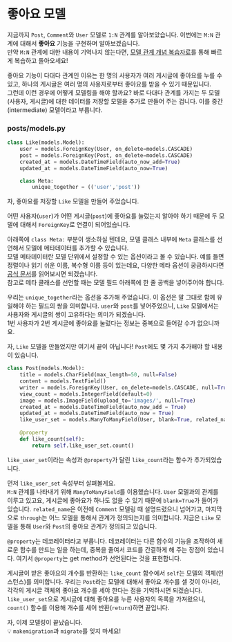 # 좋아요 모델  
지금까지 `Post`, `Comment`와 `User` 모델로 `1:N` 관계를 알아보았습니다. 이번에는 `M:N` 관계에 대해서 **좋아요** 기능을 구현하며 알아보겠습니다.  
만약 `M:N` 관계에 대한 내용이 기억나지 않는다면, [모델 관계 개념 복습자료](https://github.com/JuYeong0413/2020-dongguk-likelion/blob/master/summer-semester/week-04/01-model-relations.md#mn-%EA%B4%80%EA%B3%84---manytomanyfield)를 통해 빠르게 복습하고 돌아오세요!  

좋아요 기능이 다대다 관계인 이유는 한 명의 사용자가 여러 게시글에 좋아요를 누를 수 있고, 하나의 게시글은 여러 명의 사용자로부터 좋아요를 받을 수 있기 때문입니다.  
그런데 이런 경우에 어떻게 모델링을 해야 할까요? 바로 다대다 관계를 가지는 두 모델(사용자, 게시글)에 대한 데이터를 저장할 모델을 추가로 만들어 주는 겁니다. 이를 중간(intermediate) 모델이라고 부릅니다.  

### posts/models.py  
```python
class Like(models.Model):
    user = models.ForeignKey(User, on_delete=models.CASCADE)
    post = models.ForeignKey(Post, on_delete=models.CASCADE)
    created_at = models.DateTimeField(auto_now_add=True)
    updated_at = models.DateTimeField(auto_now=True)

    class Meta:
        unique_together = (('user','post'))
```
자, 좋아요를 저장할 `Like` 모델을 만들어 주었습니다.  

어떤 사용자(`user`)가 어떤 게시글(`post`)에 좋아요를 눌렀는지 알아야 하기 때문에 두 모델에 대해서 `ForeignKey`로 연결이 되어있습니다.  

아래쪽에 `class Meta:` 부분이 생소하실 텐데요, 모델 클래스 내부에 `Meta` 클래스를 선언해서 모델에 메타데이터를 추가할 수 있습니다.  
모델 메타데이터란 모델 단위에서 설정할 수 있는 옵션이라고 볼 수 있습니다. 예를 들면 정렬이나 읽기 쉬운 이름, 복수형 이름 등이 있는데요, 다양한 메타 옵션이 궁금하시다면 [공식 문서](https://docs.djangoproject.com/en/3.0/ref/models/options/)를 읽어보시면 되겠습니다.  
참고로 메타 클래스를 선언할 때는 모델 필드 아래쪽에 한 줄 공백을 넣어주어야 합니다.

우리는 `unique_together`라는 옵션을 추가해 주었습니다. 이 옵션은 말 그대로 함께 유일해야 하는 필드의 쌍을 의미합니다.
`user`와 `post`를 넣어주었으니, `Like` 모델에서는 사용자와 게시글의 쌍이 고유하다는 의미가 되겠습니다.  
1번 사용자가 2번 게시글에 좋아요를 눌렀다는 정보는 중복으로 들어갈 수가 없으니까요.  

자, `Like` 모델을 만들었지만 여기서 끝이 아닙니다! `Post`에도 몇 가지 추가해야 할 내용이 있습니다.  
```python
class Post(models.Model):
    title = models.CharField(max_length=50, null=False)
    content = models.TextField()
    writer = models.ForeignKey(User, on_delete=models.CASCADE, null=True)
    view_count = models.IntegerField(default=0)
    image = models.ImageField(upload_to='images/', null=True)
    created_at = models.DateTimeField(auto_now_add = True)
    updated_at = models.DateTimeField(auto_now = True)
    like_user_set = models.ManyToManyField(User, blank=True, related_name="like_user_set", through="Like")
    
    @property
    def like_count(self):
        return self.like_user_set.count()
```
`like_user_set`이라는 속성과 `@property`가 달린 `like_count`라는 함수가 추가되었습니다.  

먼저 `like_user_set` 속성부터 살펴볼게요.  
`M:N` 관계를 나타내기 위해 `ManyToManyField`를 이용했습니다. `User` 모델과의 관계를 이루고 있고요, 게시글에 좋아요가 하나도 없을 수 있기 때문에 `blank=True`가 들어가 있습니다. `related_name`은 이전에 `Comment` 모델링 때 설명드렸으니 넘어가고, 마지막으로 `through`는 어느 모델을 통해서 관계가 정의되는지를 의미합니다. 지금은 `Like` 모델을 통해 `User`와 `Post`의 좋아요 관계가 정의되고 있습니다.  

`@property`는 데코레이터라고 부릅니다. 데코레이터는 다른 함수의 기능을 조작하여 새로운 함수를 만드는 일을 하는데, 중복을 줄여서 코드를 간결하게 해 주는 장점이 있습니다. 여기서 `@property`는 get method가 선언된다는 것을 표현합니다.  

게시글이 받은 좋아요의 개수를 반환하는 `like_count` 함수에서 `self`는 모델의 객체(인스턴스)를 의미합니다. 우리는 `Post`라는 모델에 대해서 좋아요 개수를 셀 것이 아니라, 각각의 게시글 객체의 좋아요 개수를 세야 한다는 점을 기억하시면 되겠습니다.  
`like_user_set`으로 게시글에 대해 좋아요를 누른 사용자의 목록을 가져왔으니, `count()` 함수를 이용해 개수를 세어 반환(`return`)하면 끝입니다.  

자, 이제 모델링이 끝났습니다.  
:bulb: `makemigration`과 `migrate`를 잊지 마세요!
